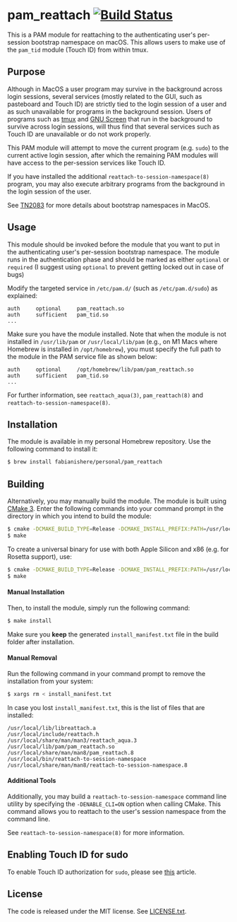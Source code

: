 pam\_reattach
[![Build Status](https://travis-ci.org/fabianishere/pam_reattach.svg?branch=master)](https://travis-ci.org/fabianishere/pam_reattach)
=============
This is a PAM module for reattaching to the authenticating user's per-session
bootstrap namespace on macOS. 
This allows users to make use of the `pam_tid` module (Touch ID) from within tmux.

## Purpose
Although in MacOS a user program may survive in the background across login sessions, several services (mostly related to the GUI, such as pasteboard and Touch ID) are 
strictly tied to the login session of a user and as such unavailable for programs in the background session. 
Users of programs such as [tmux](https://github.com/tmux/tmux) and [GNU Screen](https://www.gnu.org/software/screen/) that run in the background to survive across login sessions, 
will thus find that several services such as Touch ID are unavailable or do not work properly.

This PAM module will attempt to move the current program (e.g. `sudo`) to the current active login session,
after which the remaining PAM modules will have access to the per-session services like Touch ID.

If you have installed the additional `reattach-to-session-namespace(8)` program, you may also execute arbitrary
programs from the background in the login session of the user.

See [TN2083](https://developer.apple.com/library/archive/technotes/tn2083/_index.html) for more details
about bootstrap namespaces in MacOS.

## Usage
This module should be invoked before the module that you want to put in the
authenticating user's per-session bootstrap namespace. The module runs in the
authentication phase and should be marked as either `optional` or `required`
(I suggest using `optional` to prevent getting locked out in case of bugs)

Modify the targeted service in `/etc/pam.d/` (such as `/etc/pam.d/sudo`) as explained:
```
auth     optional     pam_reattach.so
auth     sufficient   pam_tid.so
...
```

Make sure you have the module installed. Note that when the module is not installed in `/usr/lib/pam` or `/usr/local/lib/pam` (e.g., on M1 Macs where Homebrew is installed in `/opt/homebrew`), you must specify the full path to the module in the PAM service file as shown below:  
```
auth     optional     /opt/homebrew/lib/pam/pam_reattach.so
auth     sufficient   pam_tid.so
...
```
For further information, see `reattach_aqua(3)`, `pam_reattach(8)` and `reattach-to-session-namespace(8)`.

## Installation
The module is available in my personal Homebrew repository. Use the following
command to install it:

```bash
$ brew install fabianishere/personal/pam_reattach
```

## Building 
Alternatively, you may manually build the module. The module is built using [CMake 3](https://cmake.org). Enter the following commands into your
command prompt in the directory in which you intend to build the module:

```bash
$ cmake -DCMAKE_BUILD_TYPE=Release -DCMAKE_INSTALL_PREFIX:PATH=/usr/local <PATH-TO-SOURCE>
$ make
```

To create a universal binary for use with both Apple Silicon and x86 (e.g. for Rosetta support), use:

```bash
$ cmake -DCMAKE_BUILD_TYPE=Release -DCMAKE_INSTALL_PREFIX:PATH=/usr/local -DCMAKE_OSX_ARCHITECTURES="arm64;x86_64" <PATH-TO-SOURCE>
$ make
```

#### Manual Installation
Then, to install the module, simply run the following command:
```bash
$ make install
```
Make sure you **keep** the generated `install_manifest.txt` file in the build folder after installation. 

#### Manual Removal 
Run the following command in your command prompt to remove the installation from your system:

```bash
$ xargs rm < install_manifest.txt
```

In case you lost `install_manifest.txt`, this is the list of files that are installed:
```
/usr/local/lib/libreattach.a
/usr/local/include/reattach.h
/usr/local/share/man/man3/reattach_aqua.3
/usr/local/lib/pam/pam_reattach.so
/usr/local/share/man/man8/pam_reattach.8
/usr/local/bin/reattach-to-session-namespace
/usr/local/share/man/man8/reattach-to-session-namespace.8
```
 
#### Additional Tools
Additionally, you may build a `reattach-to-session-namespace` command line
utility by specifying the `-DENABLE_CLI=ON` option when calling CMake. This command allows you to reattach to the user's session namespace from the
command line. 

See `reattach-to-session-namespace(8)` for more information. 


## Enabling Touch ID for sudo
To enable Touch ID authorization for `sudo`, please see [this](https://derflounder.wordpress.com/2017/11/17/enabling-touch-id-authorization-for-sudo-on-macos-high-sierra/)
article.

## License
The code is released under the MIT license. See [LICENSE.txt](/LICENSE.txt).
